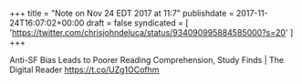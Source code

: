 +++
title = "Note on Nov 24 EDT 2017 at 11:7"
publishdate = 2017-11-24T16:07:02+00:00
draft = false
syndicated = [ 'https://twitter.com/chrisjohndeluca/status/934090995884585000?s=20' ]
+++

Anti-SF Bias Leads to Poorer Reading Comprehension, Study Finds | The Digital Reader https://t.co/UZg1OCofhm
